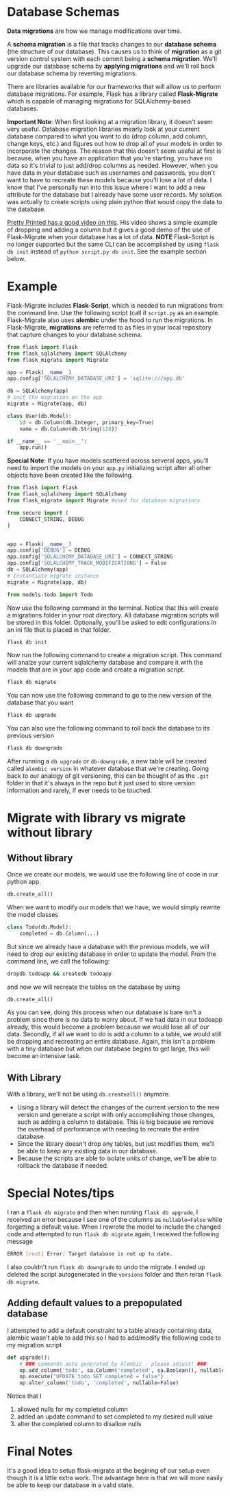 # Database Schemas

**Data migrations** are how we manage modifications over time.

A **schema migration** is a file that tracks changes to our **database schema** (the structure of our database). This causes us to think of **migration** as a git version control system with each commit being a **schema migration**. We'll upgrade our database schema by **applying migrations** and we'll roll back our database schema by reverting migrations.

There are libraries available for our frameworks that will allow us to perform database migrations. For example, Flask has a library called **Flask-Migrate** which is capable of managing migrations for SQLAlchemy-based databases.

**Important Note**: When first looking at a migration library, it doesn't seem very useful. Database migration libraries mearly look at your current database compared to what you want to do (drop column, add column, change keys, etc.) and figures out how to drop all of your models in order to incorporate the changes. The reason that this doesn't seem useful at first is because, when you have an application that you're starting, you have no data so it's trivial to just add/drop columns as needed. However, when you have data in your database such as usernames and passwords, you don't want to have to recreate these models because you'll lose a lot of data. I know that I've personally run into this issue where I want to add a new attribute for the database but I already have some user records. My solution was actually to create scripts using plain python that would copy the data to the database.

[Pretty Printed has a good video on this](https://www.youtube.com/watch?v=BAOfjPuVby0). His video shows a simple example of dropping and adding a column but it gives a good demo of the use of Flask-Migrate when your database has a lot of data. **NOTE** Flask-Script is no longer supported but the same CLI can be accomplished by using `flask db init` instead of `python script.py db init`. See the example section below.

# Example

Flask-Migrate includes **Flask-Script**, which is needed to run migrations from the command line. Use the following script (call it `script.py` as an example. Flask-Migrate also uses **alembic** under the hood to run the migrations. In Flask-Migrate, **migrations** are referred to as files in your local repository that capture changes to your database schema.

```py
from flask import Flask
from flask_sqlalchemy import SQLAlchemy
from flask_migrate import Migrate

app = Flask(__name__)
app.config['SQLALCHEMY_DATABASE_URI'] = 'sqlite:///app.db'

db = SQLAlchemy(app)
# init the migration on the app
migrate = Migrate(app, db)

class User(db.Model):
    id = db.Column(db.Integer, primary_key=True)
    name = db.Column(db.String(128))

if __name__ == '__main__':
    app.run()
```

**Special Note**: If you have models scattered across serveral apps, you'll need to import the models on your `app.py` initializing script after all other objects have been created like the following.

```py
from flask import Flask
from flask_sqlalchemy import SQLAlchemy
from flask_migrate import Migrate #used for database migrations

from secure import (
    CONNECT_STRING, DEBUG
)


app = Flask(__name__)
app.config['DEBUG'] = DEBUG
app.config['SQLALCHEMY_DATABASE_URI'] = CONNECT_STRING
app.config['SQLALCHEMY_TRACK_MODIFICATIONS'] = False
db = SQLAlchemy(app)
# Instantiate migrate instance
migrate = Migrate(app, db)

from models.todo import Todo
```

Now use the following command in the terminal. Notice that this will create a migrations folder in your root directory. All database migration scripts will be stored in this folder. Optionally, you'll be asked to edit configurations in an ini file that is placed in that folder.

```bash
flask db init
```

Now run the following command to create a migration script. This command will analze your current sqlalchemy database and compare it with the models that are in your app code and create a migration script.

```bash
flask db migrate
```

You can now use the following command to go to the new version of the database that you want

```bash
flask db upgrade
```

You can also use the following command to roll back the database to its previous version

```bash
flask db downgrade
```

After running a `db upgrade` or `db-downgrade`, a new table will be created called `alembic version` in whatever database that we're creating. Going back to our analogy of git versioning, this can be thought of as the `.git` folder in that it's always in the repo but it just used to store version information and rarely, if ever needs to be touched.

# Migrate with library vs migrate without library

## Without library

Once we create our models, we would use the following line of code in our python app.

```py
db.create_all()
```

When we want to modify our models that we have, we would simply rewrite the model classes

```py
class Todo(db.Model):
    completed = db.Column(...)
```

But since we already have a database with the previous models, we will need to drop our existing database in order to update the model. From the command line, we call the following:

```bash
dropdb todoapp && createdb todoapp
```

and now we will recreate the tables on the database by using

```py
db.create_all()
```

As you can see, doing this process when our database is bare isn't a problem since there is no data to worry about. If we had data in our todoapp already, this would become a problem because we would lose all of our data. Secondly, if all we want to do is add a column to a table, we would still be dropping and recreating an entire database. Again, this isn't a problem with a tiny database but when our database begins to get large, this will become an intensive task.

## With Library

With a library, we'll not be using `db.createall()` anymore. 

* Using a library will detect the changes of the current version to the new version and generate a script with only accomplishing those changes, such as adding a column to database. This is big because we remove the overhead of performance with needing to recreate the entire database.
* Since the library doesn't drop any tables, but just modifies them, we'll be able to keep any existing data in our database.
* Because the scripts are able to isolate units of change, we'll be able to rollback the database if needed.

# Special Notes/tips

I ran a `flask db migrate` and then when running `flask db upgrade`, I received an error because I see one of the columns as `nullable=False` while forgetting a default value. When I rewrote the model to include the changed code and attempted to run `flask db migrate` again, I received the following message

```bash
ERROR [root] Error: Target database is not up to date.
```

I also couldn't run `flask db downgrade` to undo the migrate. I ended up deleted the script autogenerated in the `versions` folder and then reran `flask db migrate`.

## Adding default values to a prepopulated database

I attempted to add a default constraint to a table already containing data, alembic wasn't able to add this so I had to add/modify the following code to my migration script

```py
def upgrade():
    # ### commands auto generated by Alembic - please adjust! ###
    op.add_column('todo', sa.Column('completed', sa.Boolean(), nullable=True))
    op.execute("UPDATE todo SET completed = false")
    op.alter_column('todo', 'completed', nullable=False)
```

Notice that I 

1. allowed nulls for my completed column
2. added an update command to set completed to my desired null value
3. alter the completed column to disallow nulls

# Final Notes

It's a good idea to setup flask-migrate at the begining of our setup even though it is a little extra work. The advantage here is that we will more easily be able to keep our database in a valid state.